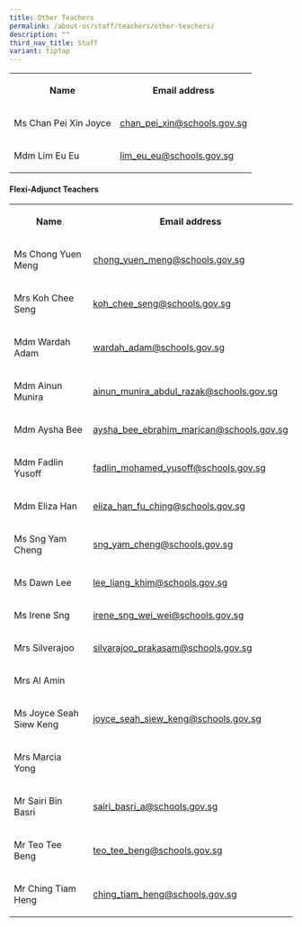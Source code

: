 ```yaml
---
title: Other Teachers
permalink: /about-us/staff/teachers/other-teachers/
description: ""
third_nav_title: Staff
variant: tiptap
---
```

<table><tbody><tr><th rowspan="1" colspan="1"><p>Name</p></th><th rowspan="1" colspan="1"><p>Email address</p></th></tr><tr><td rowspan="1" colspan="1"><p>Ms Chan Pei Xin Joyce</p></td><td rowspan="1" colspan="1"><p><a href="chan_pei_xin@schools.gov.sg" rel="noopener noreferrer nofollow" target="_blank">chan_pei_xin@schools.gov.sg</a></p></td></tr><tr><td rowspan="1" colspan="1"><p>Mdm Lim Eu Eu</p></td><td rowspan="1" colspan="1"><p><a href="lim_eu_eu@schools.gov.sg" rel="noopener noreferrer nofollow" target="_blank">lim_eu_eu@schools.gov.sg</a></p></td></tr></tbody></table><h4>Flexi-Adjunct Teachers</h4><table><tbody><tr><th rowspan="1" colspan="1"><p>Name</p></th><th rowspan="1" colspan="1"><p>Email address</p></th></tr><tr><td rowspan="1" colspan="1"><p>Ms Chong Yuen Meng</p></td><td rowspan="1" colspan="1"><p><a href="chong_yuen_meng@schools.gov.sg" rel="noopener noreferrer nofollow" target="_blank">chong_yuen_meng@schools.gov.sg</a></p></td></tr><tr><td rowspan="1" colspan="1"><p>Mrs Koh Chee Seng</p></td><td rowspan="1" colspan="1"><p><a href="koh_chee_seng@schools.gov.sg" rel="noopener noreferrer nofollow" target="_blank">koh_chee_seng@schools.gov.sg</a></p></td></tr><tr><td rowspan="1" colspan="1"><p>Mdm Wardah Adam</p></td><td rowspan="1" colspan="1"><p><a href="wardah_adam@schools.gov.sg" rel="noopener noreferrer nofollow" target="_blank">wardah_adam@schools.gov.sg</a></p></td></tr><tr><td rowspan="1" colspan="1"><p>Mdm Ainun Munira</p></td><td rowspan="1" colspan="1"><p><a href="ainun_munira_abdul_razak@schools.gov.sg" rel="noopener noreferrer nofollow" target="_blank">ainun_munira_abdul_razak@schools.gov.sg</a></p></td></tr><tr><td rowspan="1" colspan="1"><p>Mdm Aysha Bee</p></td><td rowspan="1" colspan="1"><p><a href="aysha_bee_ebrahim_marican@schools.gov.sg" rel="noopener noreferrer nofollow" target="_blank">aysha_bee_ebrahim_marican@schools.gov.sg</a></p></td></tr><tr><td rowspan="1" colspan="1"><p>Mdm Fadlin Yusoff</p></td><td rowspan="1" colspan="1"><p><a href="fadlin_mohamed_yusoff@schools.gov.sg" rel="noopener noreferrer nofollow" target="_blank">fadlin_mohamed_yusoff@schools.gov.sg</a></p></td></tr><tr><td rowspan="1" colspan="1"><p>Mdm Eliza Han</p></td><td rowspan="1" colspan="1"><p><a href="eliza_han_fu_ching@schools.gov.sg" rel="noopener noreferrer nofollow" target="_blank">eliza_han_fu_ching@schools.gov.sg</a></p></td></tr><tr><td rowspan="1" colspan="1"><p>Ms Sng Yam Cheng</p></td><td rowspan="1" colspan="1"><p><a href="sng_yam_cheng@schools.gov.sg" rel="noopener noreferrer nofollow" target="_blank">sng_yam_cheng@schools.gov.sg</a></p></td></tr><tr><td rowspan="1" colspan="1"><p>Ms Dawn Lee</p></td><td rowspan="1" colspan="1"><p><a href="lee_liang_khim@schools.gov.sg" rel="noopener noreferrer nofollow" target="_blank">lee_liang_khim@schools.gov.sg</a></p></td></tr><tr><td rowspan="1" colspan="1"><p>Ms Irene Sng</p></td><td rowspan="1" colspan="1"><p><a href="irene_sng_wei_wei@schools.gov.sg" rel="noopener noreferrer nofollow" target="_blank">irene_sng_wei_wei@schools.gov.sg</a></p></td></tr><tr><td rowspan="1" colspan="1"><p>Mrs Silverajoo</p></td><td rowspan="1" colspan="1"><p><a href="silvarajoo_prakasam@schools.gov.sg" rel="noopener noreferrer nofollow" target="_blank">silvarajoo_prakasam@schools.gov.sg</a></p></td></tr><tr><td rowspan="1" colspan="1"><p>Mrs Al Amin</p></td><td rowspan="1" colspan="1"><p></p></td></tr><tr><td rowspan="1" colspan="1"><p>Ms Joyce Seah Siew Keng</p></td><td rowspan="1" colspan="1"><p><a href="joyce_seah_siew_keng@schools.gov.sg" rel="noopener noreferrer nofollow" target="_blank">joyce_seah_siew_keng@schools.gov.sg</a></p></td></tr><tr><td rowspan="1" colspan="1"><p>Mrs Marcia Yong</p></td><td rowspan="1" colspan="1"><p></p></td></tr><tr><td rowspan="1" colspan="1"><p>Mr Sairi Bin Basri</p></td><td rowspan="1" colspan="1"><p><a href="sairi_basri_a@schools.gov.sg" rel="noopener noreferrer nofollow" target="_blank">sairi_basri_a@schools.gov.sg</a></p></td></tr><tr><td rowspan="1" colspan="1"><p>Mr Teo Tee Beng</p></td><td rowspan="1" colspan="1"><p><a href="teo_tee_beng@schools.gov.sg" rel="noopener noreferrer nofollow" target="_blank">teo_tee_beng@schools.gov.sg</a></p></td></tr><tr><td rowspan="1" colspan="1"><p>Mr Ching Tiam Heng</p></td><td rowspan="1" colspan="1"><p><a href="ching_tiam_heng@schools.gov.sg" rel="noopener noreferrer nofollow" target="_blank">ching_tiam_heng@schools.gov.sg</a></p></td></tr></tbody></table><p></p>
